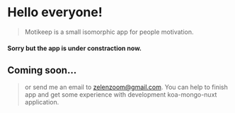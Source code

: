 # Hello everyone!

> Motikeep is a small isomorphic app for people motivation. 
#### Sorry but the app is under constraction now.

## Coming soon...

> or send me an email to zelenzoom@gmail.com. 
You can help to finish app and get some experience 
with development koa-mongo-nuxt application.
